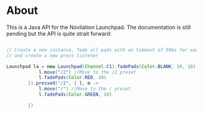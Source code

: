 # About
This is a Java API for the Novilation Launchpad.
The documentation is still pending but the API is quite strait forward:

``` java

// Create a new instance, fade all pads with an timeout of 50ms for each stepp and 50ms per pad
// and create a new press listener

Launchpad la = new Launchpad(Channel.C1).fadePads(Color.BLANK, 10, 10).pressed("/", { l, m ->
            l.move("/2") //Move to the /2 preset
            l.fadePads(Color.RED, 10)
        }).pressed("/2", { l, m ->
            l.move("/") //Move to the / preset
            l.fadePads(Color.GREEN, 10)

        })
```

